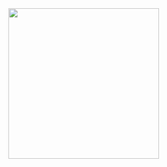 <img src="https://github-readme-stats.vercel.app/api/top-langs/?username=98user&layout=compact" width="300" />
